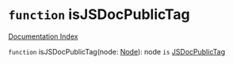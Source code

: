 # `function` isJSDocPublicTag

[Documentation Index](../README.md)

`function` isJSDocPublicTag(node: [Node](../interface.Node/README.md)): node `is` [JSDocPublicTag](../interface.JSDocPublicTag/README.md)